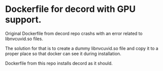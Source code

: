 # Dockerfile for decord with GPU support.

Original Dockerfile from decord repo crashs with an error related to libnvcuvid.so files. 

The solution for that is to create a dummy libnvcuvid.so file and copy it to a proper place so that docker can see it during installation.

Dockerfile from this repo installs decord as it should.
